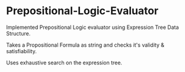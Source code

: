 # Prepositional-Logic-Evaluator
Implemented Prepositional Logic evaluator using Expression Tree Data Structure.

Takes a Propositional Formula as string and checks it's validity & satisfiability.

Uses exhaustive search on the expression tree.
